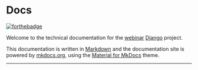 # Docs

[![forthebadge](https://forthebadge.com/images/badges/made-with-markdown.svg)](https://www.markdownguide.org/)

Welcome to the technical documentation for the [webinar](https://github.com/engineervix/webinar) [Django](https://www.djangoproject.com/) project.

This documentation is written in [Markdown](https://www.markdownguide.org/) and the documentation site is powered by [mkdocs.org](https://www.mkdocs.org), using the [Material for MkDocs](https://squidfunk.github.io/mkdocs-material/) theme.

---
